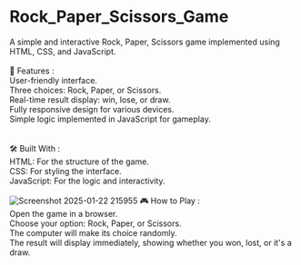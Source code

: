 # Rock_Paper_Scissors_Game

A simple and interactive Rock, Paper, Scissors game implemented using HTML, CSS, and JavaScript.
<br>
<br>
📝 Features :<br>
User-friendly interface.<br>
Three choices: Rock, Paper, or Scissors.<br>
Real-time result display: win, lose, or draw.<br>
Fully responsive design for various devices.<br>
Simple logic implemented in JavaScript for gameplay.<br>
<br>
<br>
🛠️ Built With :<br>
HTML: For the structure of the game.<br>
CSS: For styling the interface.<br>
JavaScript: For the logic and interactivity.<br>
<br>![Screenshot 2025-01-22 215955](https://github.com/user-attachments/assets/66c18f86-1ff0-4531-8a92-7a876f25158b)
🎮 How to Play :<br>
Open the game in a browser.<br>
Choose your option: Rock, Paper, or Scissors.<br>
The computer will make its choice randomly.<br>
The result will display immediately, showing whether you won, lost, or it's a draw.
